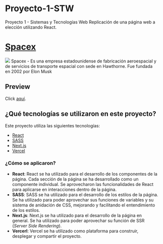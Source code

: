 # Proyecto-1-STW
Proyecto 1 - Sistemas y Tecnologías Web
Replicación de una página web a elección utilizando React.

# [Spacex](https://www.spacex.com/)
<img src="https://assets.stickpng.com/images/5842a770a6515b1e0ad75afe.png">
Spacex - Es una empresa estadounidense de fabricación aeroespacial y de servicios de transporte espacial con sede en Hawthorne. Fue fundada en 2002 por Elon Musk
<br>

## Preview
Click [aquí](https://stw-proyecto-1.vercel.app/).

## ¿Qué tecnologías se utilizaron en este proyecto?
Este proyecto utiliza las siguientes tecnologías:
- [React](https://es.reactjs.org/)
- [SASS](https://sass-lang.com/)
- [Next.js](https://nextjs.org/)
- [Vercel](https://vercel.com/)

### ¿Cómo se aplicaron?

- **React**: React se ha utilizado para el desarrollo de los componentes de la página.
    Cada sección de la página se ha desarrollado como un componente individual. Se aprovecharon las funcionalidades de React para aplicarse en interacciones dentro de la página.
- **SASS**: SASS se ha utilizado para el desarrollo de los estilos de la página.
 Se ha utilizado para poder aprovechar sus funciones de variables y su sistema de anidación de CSS, mejorando y facilitando el entendimiento de los estilos.
- **Next.js**: Next.js se ha utilizado para el desarrollo de la página en general.
  Se ha utilizado para poder aprovechar su función de SSR (*Server Side Rendering*).
- **Vercerl**: Vercel se ha utilizado como plataforma para construir, desplegar y compartir el proyecto.